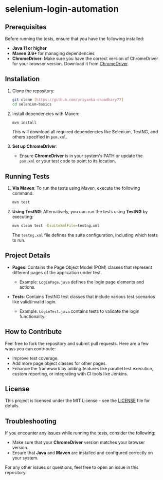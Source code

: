 # selenium-login-automation


## Prerequisites

Before running the tests, ensure that you have the following installed:

- **Java 11 or higher**
- **Maven 3.6+** for managing dependencies
- **ChromeDriver**: Make sure you have the correct version of ChromeDriver for your browser version. Download it from [ChromeDriver](https://sites.google.com/a/chromium.org/chromedriver/).

## Installation

1. Clone the repository:
    ```bash
    git clone [https://github.com/priyanka-choudhary77]
    cd selenium-basics
    ```

2. Install dependencies with Maven:
    ```bash
    mvn install
    ```

   This will download all required dependencies like Selenium, TestNG, and others specified in `pom.xml`.

3. **Set up ChromeDriver**:
    - Ensure **ChromeDriver** is in your system's PATH or update the `pom.xml` or your test code to point to its location.

## Running Tests

1. **Via Maven**:
   To run the tests using Maven, execute the following command:
    ```bash
    mvn test
    ```

2. **Using TestNG**:
   Alternatively, you can run the tests using **TestNG** by executing:
    ```bash
    mvn clean test -DsuiteXmlFile=testng.xml
    ```

   The `testng.xml` file defines the suite configuration, including which tests to run.

## Project Details

- **Pages**: Contains the Page Object Model (POM) classes that represent different pages of the application under test.
    - Example: `LoginPage.java` defines the login page elements and actions.

- **Tests**: Contains TestNG test classes that include various test scenarios like valid/invalid login.
    - Example: `LoginTest.java` contains tests to validate the login functionality.

## How to Contribute

Feel free to fork the repository and submit pull requests. Here are a few ways you can contribute:
- Improve test coverage.
- Add more page object classes for other pages.
- Enhance the framework by adding features like parallel test execution, custom reporting, or integrating with CI tools like Jenkins.

## License

This project is licensed under the MIT License - see the [LICENSE](LICENSE) file for details.

## Troubleshooting

If you encounter any issues while running the tests, consider the following:
- Make sure that your **ChromeDriver** version matches your browser version.
- Ensure that **Java** and **Maven** are installed and configured correctly on your system.

For any other issues or questions, feel free to open an issue in this repository.

